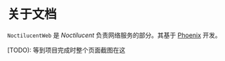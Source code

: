 # 关于文档

`NoctilucentWeb` 是 *Noctilucent* 负责网络服务的部分。其基于 [Phoenix](https://phoenixframework.org) 开发。

[TODO): 等到项目完成时整个页面截图在这
